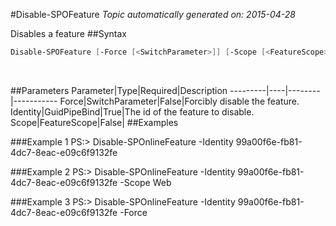 #Disable-SPOFeature
*Topic automatically generated on: 2015-04-28*

Disables a feature
##Syntax
```powershell
Disable-SPOFeature [-Force [<SwitchParameter>]] [-Scope [<FeatureScope>]] -Identity [<GuidPipeBind>]
```
&nbsp;

##Parameters
Parameter|Type|Required|Description
---------|----|--------|-----------
Force|SwitchParameter|False|Forcibly disable the feature.
Identity|GuidPipeBind|True|The id of the feature to disable.
Scope|FeatureScope|False|
##Examples

###Example 1
    PS:> Disable-SPOnlineFeature -Identity 99a00f6e-fb81-4dc7-8eac-e09c6f9132fe


###Example 2
    PS:> Disable-SPOnlineFeature -Identity 99a00f6e-fb81-4dc7-8eac-e09c6f9132fe -Scope Web


###Example 3
    PS:> Disable-SPOnlineFeature -Identity 99a00f6e-fb81-4dc7-8eac-e09c6f9132fe -Force

